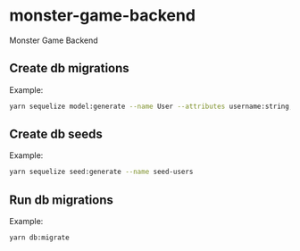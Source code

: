 # monster-game-backend

Monster Game Backend

## Create db migrations

Example:

```sh
yarn sequelize model:generate --name User --attributes username:string,password:string,oauth_provider:string,oauth_uid:string
```

## Create db seeds

Example:

```sh
yarn sequelize seed:generate --name seed-users
```

## Run db migrations

Example:

```sh
yarn db:migrate
```
